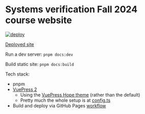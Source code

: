 # Systems verification Fall 2024 course website

[![deploy](https://github.com/tchajed/sys-verif-fa24/actions/workflows/deploy.yml/badge.svg)](https://github.com/tchajed/sys-verif-fa24/actions/workflows/deploy.yml)

[Deployed site](https://tchajed.github.io/sys-verif-fa24/)

Run a dev server: `pnpm docs:dev`

Build static site: `pnpm docs:build`

Tech stack:

- pnpm
- [VuePress 2](https://vuepress.vuejs.org/)
  - Using the [VuePress Hope theme](https://theme-hope.vuejs.press/) (rather than the default)
  - Pretty much the whole setup is at [config.ts](docs/.vuepress/config.ts)
- Build and deploy via GitHub Pages [workflow](./.github/workflows/deploy.yml)
